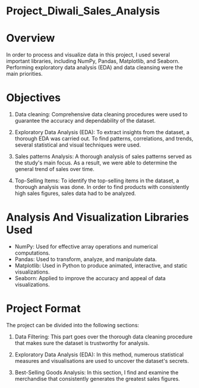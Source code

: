 # Project_Diwali_Sales_Analysis

# Overview

In order to process and visualize data in this project, I used several important libraries, including NumPy, Pandas, Matplotlib, and Seaborn. Performing exploratory data analysis (EDA) and data cleansing were the main priorities. 



# Objectives

1. Data cleaning: Comprehensive data cleaning procedures were used to guarantee the accuracy and dependability of the dataset.
   
2. Exploratory Data Analysis (EDA): To extract insights from the dataset, a thorough EDA was carried out. To find patterns, correlations, and trends, several statistical and visual techniques were used.

3. Sales patterns Analysis: A thorough analysis of sales patterns served as the study's main focus. As a result, we were able to determine the general trend of sales over time.

4. Top-Selling Items: To identify the top-selling items in the dataset, a thorough analysis was done. In order to find products with consistently high sales figures, sales data had to be analyzed.


# Analysis And Visualization Libraries Used

- NumPy: Used for effective array operations and numerical computations.
- Pandas: Used to transform, analyze, and manipulate data.
- Matplotlib: Used in Python to produce animated, interactive, and static visualizations.
- Seaborn: Applied to improve the accuracy and appeal of data visualizations.


# Project Format

The project can be divided into the following sections:

1. Data Filtering: This part goes over the thorough data cleaning procedure that makes sure the dataset is trustworthy for analysis.

2. Exploratory Data Analysis (EDA): In this method, numerous statistical measures and visualisations are used to uncover the dataset's secrets.

4. Best-Selling Goods Analysis: In this section, I find and examine the merchandise that consistently generates the greatest sales figures.


